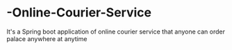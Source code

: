 # -Online-Courier-Service
It's a Spring boot application of online courier service that anyone can order palace anywhere at anytime 
